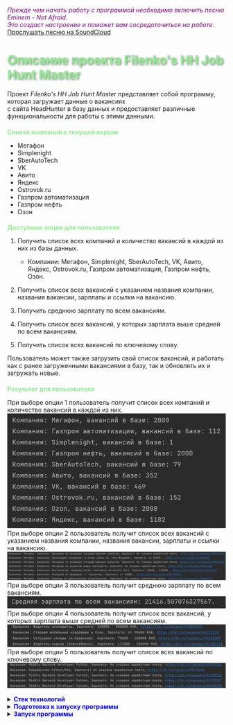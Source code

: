 *<span style="color:purple;">Прежде чем начать работу с программой необходимо включить песню Eminem - Not Afraid.</span>* <br>
*<span style="color:purple;">Это создаст настроение и поможет вам сосредоточиться на работе.</span>* <br>
[Прослушать песню на SoundCloud](https://soundcloud.com/meybee/eminem-not-afraid?si=724a231b51824eb39947dd42253370a4&utm_source=clipboard&utm_medium=text&utm_campaign=social_sharing)


<h1 style="color: lightgreen; text-shadow: 2px 2px 4px rgba(0, 0, 0, 0.5);">Описание проекта Filenko's HH Job Hunt Master</h1>



Проект <i>Filenko's HH Job Hunt Master</i> представляет собой программу, которая загружает данные о вакансиях <br>
с сайта HeadHunter в базу данных и предоставляет различные функциональности для работы с этими данными.


<h2 style="color: lightgreen; font-size: 1em;">Список компаний в текущей версии</h2>

- Мегафон
- Simplenight
- SberAutoTech
- VK
- Авито
- Яндекс
- Ostrovok.ru
- Газпром автоматизация
- Газпром нефть
- Озон

<h2 style="color: lightgreen; font-size: 1em;">Доступные опции для пользователя</h2>

1. Получить список всех компаний и количество вакансий в каждой из них из базы данных.
   - Компании: Мегафон, Simplenight, SberAutoTech, VK, Авито, Яндекс, Ostrovok.ru, Газпром автоматизация, Газпром нефть, Озон.
   
2. Получить список всех вакансий с указанием названия компании, названия вакансии, зарплаты и ссылки на вакансию.

3. Получить среднюю зарплату по всем вакансиям.

4. Получить список всех вакансий, у которых зарплата выше средней по всем вакансиям.

5. Получить список всех вакансий по ключевому слову.

Пользователь может также загрузить свой список вакансий, и работать как с ранее загруженными вакансиями в базу, так и обновлять их и загружать новые.


<h2 style="color: lightgreen; font-size: 1em;">Результат для пользователя</h2>

При выборе опции 1 пользователь получит список всех компаний и количество вакансий в каждой из них.<br>
![img_1.png](images/img_1.png)<br>
При выборе опции 2 пользователь получит список всех вакансий с указанием названия компании, названия вакансии, 
зарплаты и ссылки на вакансию.<br>
![img_2.png](images/img_2.png) <br>
При выборе опции 3 пользователь получит среднюю зарплату по всем вакансиям.<br>
![img_3.png](images/img_3.png) <br>
При выборе опции 4 пользователь получит список всех вакансий, у которых зарплата выше средней по всем вакансиям.<br>
![img_4.png](images/img_4.png) <br>
При выборе опции 5 пользователь получит список всех вакансий по ключевому слову.<br>
![img_5.png](images/img_5.png) <br>

<details>
  <summary><b><span style="color:blue;">Стек технологий</span></b></summary>


Для проекта <i>Filenko's HH Job Hunt Master</i> использовались следующие зависимости:

- Python версии 3.11
- Библиотека requests версии 2.32.2 для работы с HTTP-запросами
```bash
poetry add requests
```
- Библиотека psycopg2-binary версии 2.9.9 для взаимодействия с базой данных PostgreSQL
```bash
poetry add psycopg2-binary@2.9.9
```
Эти зависимости указаны в файле pyproject.toml и управляются с помощью инструмента Poetry.

</details>

<details>
  <summary><b><span style="color:blue;">Подготовка к запуску программы</span></b></summary>
  
Сначала необходимо создать базу данных и таблицы в ней.<br>
Базу данных можно создать с помощью команды в программе, например, Dbeaver.

## <span style="color: lightblue;">Установите зависимости</span>
Для проекта <i>Filenko's HH Job Hunt Master</i> использовались следующие зависимости:

- Python версии 3.11
- Библиотека requests версии 2.32.2 для работы с HTTP-запросами
```bash
poetry add requests
```
- Библиотека psycopg2-binary версии 2.9.9 для взаимодействия с базой данных PostgreSQL
```bash
poetry add psycopg2-binary@2.9.9
```

Эти зависимости указаны в файле pyproject.toml и управляются с помощью инструмента Poetry.


## <span style="color: lightblue;">Создание базы в DBeaver</span>
- Откройте DBeaver.
- Подключитесь к серверу СУБД, на котором хотите создать базу данных.
- Откройте SQL Editor для подключения.
- Вставьте команду создания базы данных 
  CREATE DATABASE имя_базы_данных;
- Выполните команду (Ctrl+Enter).
- После создание бызы данных необходимо внести данные для подключения к ней в файл sample_config.ini

## <span style="color: lightblue;">Создание таблиц</span>

Команды для создания таблиц находятся в файле db.sql.<br>
Скопируйте команды и выполните их в DBeaver.

## <span style="color: lightblue;">Загрузка данных о компаниях в базу данных</span>
```shell
python3 load_companies_to_db.py
```

Список компаний:<br>Мегафон, Simplenight, SberAutoTech, VK, Авито, Яндекс, Ostrovok.ru, Газпром автоматизация, 
Газпром нефть, Озон.<br>
Вы можете выбрать свои компании и внести их в файл companies.json. <br>Название компании и их id можно найти на сайте [hh.ru](https://hh.ru/).<br>
Компании должны быть внесены в формате:
```json
[
  {
    "name": "Название компании",
    "id": "id компании"
  },
  {
    "name": "Название компании",
    "id": "id компании"
  }
]

```
<br>
<span style="font-size: 0.8em; color: lightblue; font-style: italic;">Все подготовительные работы завершены.Теперь можно запустить программу.</span>

</details>


<details>
  <summary><b><span style="color:blue;">Запуск программы</span></b></summary>

```shell
python main.py
```
</details>

